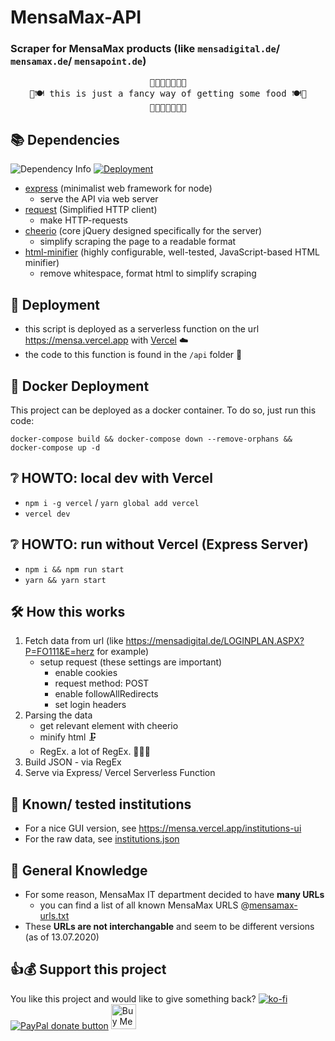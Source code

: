 # MensaMax-API

### Scraper for MensaMax products (like `mensadigital.de`/ `mensamax.de`/ `mensapoint.de`)

<pre style="text-align:center">
🍲🥘🥡🍛🍜🦐🥔
🍴🍽️ this is just a fancy way of getting some food 🍽️🍴
🍲🥘🥡🍛🍜🦐🥔
</pre>

## 📚 Dependencies

![Dependency Info](https://img.shields.io/david/philippd1/gymhmensa)
[![Deployment](https://badgen.net/badge/Deployment/Vercel/black)](https://mensa.vercel.app)

-   [express](https://www.npmjs.com/package/express) (minimalist web framework for node)
    -   serve the API via web server
-   [request](https://www.npmjs.com/package/request) (Simplified HTTP client)
    -   make HTTP-requests
-   [cheerio](https://www.npmjs.com/package/cheerio) (core jQuery designed specifically for the server)
    -   simplify scraping the page to a readable format
-   [html-minifier](https://www.npmjs.com/package/html-minifier) (highly configurable, well-tested, JavaScript-based HTML minifier)
    -   remove whitespace, format html to simplify scraping

## 🚀 Deployment
-   this script is deployed as a serverless function on the url <https://mensa.vercel.app> with [Vercel](https://vercel.com/) ☁️
-   the code to this function is found in the `/api` folder 📁

## 🐳 Docker Deployment
This project can be deployed as a docker container.
To do so, just run this code:
```
docker-compose build && docker-compose down --remove-orphans && docker-compose up -d
```

## ❔ HOWTO: local dev with Vercel
-   `npm i -g vercel` / `yarn global add vercel`
-   `vercel dev`

## ❔ HOWTO: run without Vercel (Express Server)
- `npm i && npm run start`
- `yarn && yarn start`

## 🛠️ How this works
1. Fetch data from url (like <https://mensadigital.de/LOGINPLAN.ASPX?P=FO111&E=herz> for example)
    -   setup request (these settings are important)
        -   enable cookies
        -   request method: POST
        -   enable followAllRedirects
        -   set login headers
2. Parsing the data
    -   get relevant element with cheerio
    -   minify html 🗜️
    -   RegEx. a lot of RegEx. 🤯🧠🤯
3. Build JSON - via RegEx 
4. Serve via Express/ Vercel Serverless Function

## 🏫 Known/ tested institutions
- For a nice GUI version, see <https://mensa.vercel.app/institutions-ui>
- For the raw data, see [institutions.json](./institutions.json)

## 🧠 General Knowledge
- For some reason, MensaMax IT department decided to have **many URLs**
  - you can find a list of all known MensaMax URLS @[mensamax-urls.txt](./mensa-urls.txt)
- These **URLs are not interchangable** and seem to be different versions (as of 13.07.2020)

## 👍💰 Support this project
You like this project and would like to give something back?
[![ko-fi](https://www.ko-fi.com/img/githubbutton_sm.svg)](https://ko-fi.com/V7V4I6I8)
<span class="badge-paypal"><a href="https://paypal.me/philippdormann" title="Donate to this project using Paypal"><img src="https://img.shields.io/badge/paypal-donate-yellow.svg" alt="PayPal donate button" /></a></span>
<a href="https://www.buymeacoffee.com/philippdormann" target="_blank"><img src="https://cdn.buymeacoffee.com/buttons/lato-orange.png" alt="Buy Me A Coffee" style="height: 40px !important;width: auto !important;" ></a>